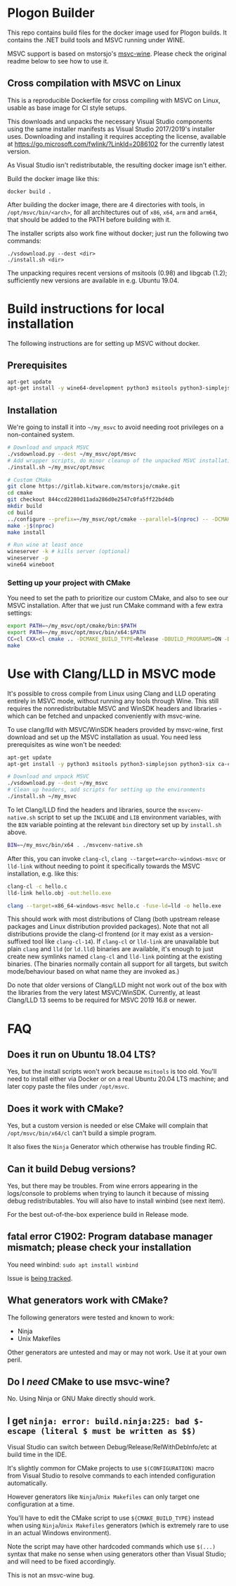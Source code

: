 # Plogon Builder

This repo contains build files for the docker image used for Plogon builds. It contains the .NET build tools and MSVC running under WINE.

MSVC support is based on mstorsjo's [msvc-wine](https://github.com/mstorsjo/msvc-wine). Please check the original readme below to see how to use it.

## Cross compilation with MSVC on Linux

This is a reproducible Dockerfile for cross compiling with MSVC on Linux,
usable as base image for CI style setups.

This downloads and unpacks the necessary Visual Studio components using
the same installer manifests as Visual Studio 2017/2019's installer
uses. Downloading and installing it requires accepting the license,
available at https://go.microsoft.com/fwlink/?LinkId=2086102 for the
currently latest version.

As Visual Studio isn't redistributable, the resulting docker image isn't
either.

Build the docker image like this:

    docker build .

After building the docker image, there are 4 directories with tools,
in `/opt/msvc/bin/<arch>`, for all architectures out of `x86`,
`x64`, `arm` and `arm64`, that should be added to the PATH before building
with it.

The installer scripts also work fine without docker; just run the following two commands:

    ./vsdownload.py --dest <dir>
    ./install.sh <dir>

The unpacking requires recent versions of msitools (0.98) and libgcab
(1.2); sufficiently new versions are available in e.g. Ubuntu 19.04.


# Build instructions for local installation

The following instructions are for setting up MSVC without docker.

## Prerequisites

```bash
apt-get update
apt-get install -y wine64-development python3 msitools python3-simplejson python3-six ca-certificates winbind
```

## Installation

We're going to install it into `~/my_msvc` to avoid needing root privileges on a non-contained system.

```bash
# Download and unpack MSVC
./vsdownload.py --dest ~/my_msvc/opt/msvc
# Add wrapper scripts, do minor cleanup of the unpacked MSVC installation
./install.sh ~/my_msvc/opt/msvc

# Custom CMake
git clone https://gitlab.kitware.com/mstorsjo/cmake.git
cd cmake
git checkout 844ccd2280d11ada286d0e2547c0fa5ff22bd4db
mkdir build 
cd build
../configure --prefix=~/my_msvc/opt/cmake --parallel=$(nproc) -- -DCMAKE_USE_OPENSSL=OFF
make -j$(nproc)
make install

# Run wine at least once
wineserver -k # kills server (optional)
wineserver -p
wine64 wineboot
```

### Setting up your project with CMake

You need to set the path to prioritize our custom CMake, and also to see our MSVC installation.
After that we just run CMake command with a few extra settings:

```bash
export PATH=~/my_msvc/opt/cmake/bin:$PATH
export PATH=~/my_msvc/opt/msvc/bin/x64:$PATH
CC=cl CXX=cl cmake .. -DCMAKE_BUILD_TYPE=Release -DBUILD_PROGRAMS=ON -DCMAKE_SYSTEM_NAME=Windows -DCMAKE_CROSSCOMPILING=ON
make
```

# Use with Clang/LLD in MSVC mode

It's possible to cross compile from Linux using Clang and LLD operating entirely in MSVC mode, without running
any tools through Wine. This still requires the nonredistributable MSVC and WinSDK headers and libraries - which
can be fetched and unpacked conveniently with msvc-wine.

To use clang/lld with MSVC/WinSDK headers provided by msvc-wine, first download and set up the MSVC installation
as usual. You need less prerequisites as wine won't be needed:

```bash
apt-get update
apt-get install -y python3 msitools python3-simplejson python3-six ca-certificates

# Download and unpack MSVC
./vsdownload.py --dest ~/my_msvc
# Clean up headers, add scripts for setting up the environments
./install.sh ~/my_msvc
```

To let Clang/LLD find the headers and libraries, source the `msvcenv-native.sh` script to set up the `INCLUDE`
and `LIB` environment variables, with the `BIN` variable pointing at the relevant `bin` directory set up by
`install.sh` above.

```bash
BIN=~/my_msvc/bin/x64 . ./msvcenv-native.sh
```

After this, you can invoke `clang-cl`, `clang --target=<arch>-windows-msvc` or `lld-link` without needing to
point it specifically towards the MSVC installation, e.g. like this:

```bash
clang-cl -c hello.c
lld-link hello.obj -out:hello.exe

clang --target=x86_64-windows-msvc hello.c -fuse-ld=lld -o hello.exe
```

This should work with most distributions of Clang (both upstream release packages and Linux distribution provided
packages). Note that not all distributions provide the clang-cl frontend (or it may exist as a version-suffixed
tool like `clang-cl-14`). If `clang-cl` or `lld-link` are unavailable but plain `clang` and `lld` (or `ld.lld`)
binaries are available, it's enough to just create new symlinks named `clang-cl` and `lld-link` pointing at
the existing binaries. (The binaries normally contain all support for all targets, but switch mode/behaviour based
on what name they are invoked as.)

Do note that older versions of Clang/LLD might not work out of the box with the libraries from the very latest
MSVC/WinSDK. Currently, at least Clang/LLD 13 seems to be required for MSVC 2019 16.8 or newer.

# FAQ

## Does it run on Ubuntu 18.04 LTS?

Yes, but the install scripts won't work because `msitools` is too old. You'll need to install either via Docker or on a real Ubuntu 20.04 LTS machine; and later copy paste the files under `/opt/msvc`.

## Does it work with CMake?

Yes, but a custom version is needed or else CMake will complain that `/opt/msvc/bin/x64/cl` can't build a simple program.

It also fixes the `Ninja` Generator which otherwise has trouble finding RC.

## Can it build Debug versions?

Yes, but there may be troubles. From wine errors appearing in the logs/console to problems when trying to launch it because of missing debug redistributables.
You will also have to install winbind (see next item).

For the best out-of-the-box experience build in Release mode.

## fatal error C1902: Program database manager mismatch; please check your installation

You need winbind: `sudo apt install winbind`

Issue is [being tracked](https://github.com/mstorsjo/msvc-wine/issues/6).

## What generators work with CMake?

The following generators were tested and known to work:

 - Ninja
 - Unix Makefiles

Other generators are untested and may or may not work. Use it at your own peril.

## Do I _need_ CMake to use msvc-wine?

No. Using Ninja or GNU Make directly should work.

## I get `ninja: error: build.ninja:225: bad $-escape (literal $ must be written as $$)`

Visual Studio can switch between Debug/Release/RelWithDebInfo/etc at build time in the IDE.

It's slightly common for CMake projects to use `$(CONFIGURATION)` macro from Visual Studio to resolve commands to each intended configuration automatically.

However generators like `Ninja`/`Unix Makefiles` can only target one configuration at a time.

You'll have to edit the CMake script to use `${CMAKE_BUILD_TYPE}` instead when using `Ninja`/`Unix Makefiles` generators (which is extremely rare to use in an actual Windows environment).

Note the script may have other hardcoded commands which use `$(...)` syntax that make no sense when using generators other than Visual Studio; and will need to be fixed accordingly.

This is not an msvc-wine bug.
